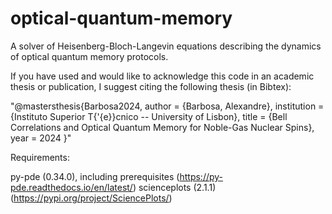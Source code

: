 # optical-quantum-memory
A solver of Heisenberg-Bloch-Langevin equations describing the dynamics of optical quantum memory protocols.

If you have used and would like to acknowledge this code in an academic thesis or publication, I suggest citing the following thesis (in Bibtex):

"@mastersthesis{Barbosa2024,
    author = {Barbosa, Alexandre},
    institution = {Instituto Superior T{\'{e}}cnico -- University of Lisbon},
    title = {Bell Correlations and Optical Quantum Memory for Noble-Gas Nuclear Spins},
    year = 2024
}"

Requirements:

py-pde (0.34.0), including prerequisites (https://py-pde.readthedocs.io/en/latest/)
scienceplots (2.1.1) (https://pypi.org/project/SciencePlots/)
